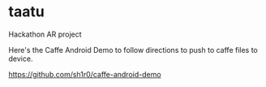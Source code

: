 # taatu
Hackathon AR project

Here's the Caffe Android Demo to follow directions to push to caffe files to device.

https://github.com/sh1r0/caffe-android-demo


